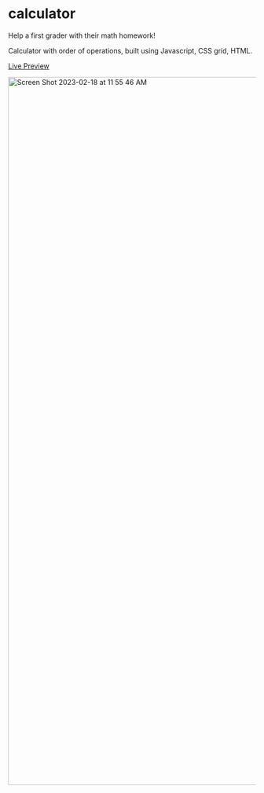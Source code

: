 # calculator

Help a first grader with their math homework!

Calculator with order of operations, built using Javascript, CSS grid, HTML. 

[Live Preview](https://faithd186.github.io/calculator/)

<img width="1440" alt="Screen Shot 2023-02-18 at 11 55 46 AM" src="https://user-images.githubusercontent.com/90401001/219878199-754b679e-bbd2-49da-98b1-5600590e7129.png">


